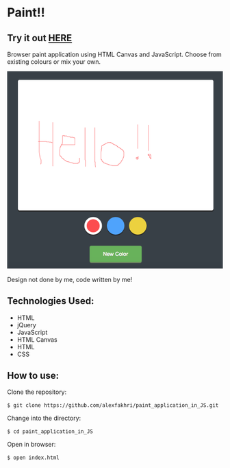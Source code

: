 Paint!!
===============================

Try it out [HERE](https://arcane-peak-48808.herokuapp.com/)
----

Browser paint application using HTML Canvas and JavaScript. Choose from existing colours or mix your own.

![picture alt](./public/img/github-screenshot.png)

Design not done by me, code written by me!

Technologies Used:
------
- HTML
- jQuery
- JavaScript
- HTML Canvas
- HTML
- CSS

How to use:
----------

Clone the repository:
```shell
$ git clone https://github.com/alexfakhri/paint_application_in_JS.git
```

Change into the directory:
```shell
$ cd paint_application_in_JS
```

Open in browser:
```shell
$ open index.html
```
